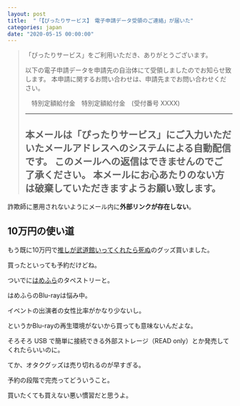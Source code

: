 ```yaml
---
layout: post
title:  "「【ぴったりサービス】　電子申請データ受領のご連絡」が届いた"
categories: japan
date: "2020-05-15 00:00:00"
---
```


> 「ぴったりサービス」をご利用いただき、ありがとうございます。
> 
> 以下の電子申請データを申請先の自治体にて受領しましたのでお知らせ致します。
> 本申請に関するお問い合わせは、申請先までお問い合わせください。
> 
> 　特別定額給付金　特別定額給付金　(受付番号 XXXX)
> 
> --------------------
> 本メールは「ぴったりサービス」にご入力いただいたメールアドレスへのシステムによる自動配信です。
> このメールへの返信はできませんのでご了承ください。
> 本メールにお心あたりのない方は破棄していただきますようお願い致します。
> --------------------

詐欺師に悪用されないようにメール内に**外部リンクが存在しない**。

## 10万円の使い道

もう既に10万円で[推しが武道館いってくれたら死ぬ](https://oshibudo.com/)のグッズ買いました。

買ったといっても予約だけどね。

ついでに[はめふら](https://hamehura-anime.com/)のタペストリーと。

はめふらのBlu-rayは悩み中。

イベントの出演者の女性比率がかなり少ないし。

というかBlu-rayの再生環境がないから買っても意味ないんだよな。

そろそろ USB で簡単に接続できる外部ストレージ（READ only）とか発売してくれたらいいのに。

てか、オタクグッズは売り切れるのが早すぎる。

予約の段階で完売ってどういうこと。

買いたくても買えない悪い慣習だと思うよ。

